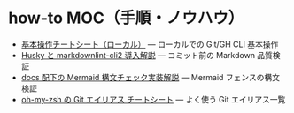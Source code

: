 # how-to MOC（手順・ノウハウ）

- [基本操作チートシート（ローカル）](basic-operations.md) — ローカルでの Git/GH CLI 基本操作
- [Husky と markdownlint-cli2 導入解説](husky-and-markdownlint.md) — コミット前の Markdown 品質検証
- [docs 配下の Mermaid 構文チェック実装解説](mermaid-syntax-check.md) — Mermaid フェンスの構文検証
- [oh-my-zsh の Git エイリアス チートシート](oh-my-zsh.md) — よく使う Git エイリアス一覧
